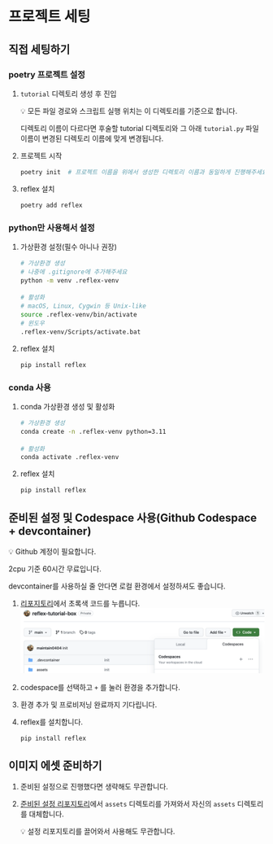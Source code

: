 # 프로젝트 세팅

## 직접 세팅하기

### poetry 프로젝트 설정

1. `tutorial` 디렉토리 생성 후 진입
    
    <aside>
    💡 모든 파일 경로와 스크립트 실행 위치는 이 디렉토리를 기준으로 합니다.

    디렉토리 이름이 다르다면 후술할 tutorial 디렉토리와 그 아래 `tutorial.py` 파일이름이 변경된 디렉토리 이름에 맞게 변경됩니다.
    
    </aside>
    
2. 프로젝트 시작
    
    ```bash
    poetry init  # 프로젝트 이름을 위에서 생성한 디렉토리 이름과 동일하게 진행해주세요
    ```
    
3. reflex 설치
    
    ```bash
    poetry add reflex
    ```
    

### python만 사용해서 설정

1. 가상환경 설정(필수 아니나 권장)
    
    ```bash
    # 가상환경 생성
    # 나중에 .gitignore에 추가해주세요
    python -m venv .reflex-venv
    
    # 활성화
    # macOS, Linux, Cygwin 등 Unix-like
    source .reflex-venv/bin/activate
    # 윈도우
    .reflex-venv/Scripts/activate.bat
    ```
    
2. reflex 설치
    
    ```bash
    pip install reflex
    ```
    

### conda 사용

1. conda 가상환경 생성 및 활성화
    
    ```bash
    # 가상환경 생성
    conda create -n .reflex-venv python=3.11
    
    # 활성화
    conda activate .reflex-venv
    ```
    
2. reflex 설치
    
    ```bash
    pip install reflex
    ```
    

## 준비된 설정 및 Codespace 사용(Github Codespace + devcontainer)

<aside>
💡 Github 계정이 필요합니다.

2cpu 기준 60시간 무료입니다.

devcontainer를 사용하실 줄 안다면 로컬 환경에서 설정하셔도 좋습니다.

</aside>

1. [리포지토리](https://github.com/maintain0404/reflex-tutorial-box)에서 초록색 코드를 누릅니다.
     ![Alt text](image.png)
2. codespace를 선택하고 `+` 를 눌러 환경을 추가합니다.
3. 환경 추가 및 프로비저닝 완료까지 기다립니다.
4. reflex를 설치합니다.
    
    ```python
    pip install reflex
    ```
    

## 이미지 에셋 준비하기

1. 준비된 설정으로 진행했다면 생략해도 무관합니다.
2. [준비된 설정 리포지토리](https://github.com/maintain0404/reflex-tutorial-box)에서 `assets` 디렉토리를 가져와서 자신의 `assets` 디렉토리를 대체합니다.
    
    <aside>
    💡 설정 리포지토리를 끌어와서 사용해도 무관합니다.
    
    </aside>
    
